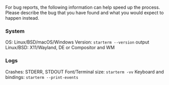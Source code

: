 For bug reports, the following information can help speed up the process. Please
describe the bug that you have found and what you would expect to happen
instead.

### System

OS: Linux/BSD/macOS/Windows
Version: `starterm --version` output
Linux/BSD: X11/Wayland, DE or Compositor and WM

### Logs

Crashes: STDERR, STDOUT
Font/Terminal size: `starterm -vv`
Keyboard and bindings: `starterm --print-events`
